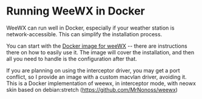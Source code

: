 # Running WeeWX in Docker

WeeWX can run well in Docker, especially if your weather station is network-accessible.  This can simplify the installation process.

You can start with the [Docker image for weeWX](https://github.com/jgoerzen/docker-weewx) -- there are instructions there on how to easily use it.  The image will cover the installation, and then all you need to handle is the configuration after that.

If you are planning on using the interceptor driver, you may get a port conflict, so I provide an image with a custom macvlan driver, avoiding it.
This is a Docker implementation of weewx, in interceptor mode, with neowx skin based on debian:stretch (https://github.com/MrNonoss/weewx)